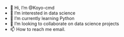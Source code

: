 - 👋 Hi, I’m @Koyo-cmd
- 👀 I’m interested in data science
- 🌱 I’m currently learning Python
- 💞️ I’m looking to collaborate on data science projects
- 📫 How to reach me email.

<!---
Koyo-cmd/Koyo-cmd is a ✨ special ✨ repository because its `README.md` (this file) appears on your GitHub profile.
You can click the Preview link to take a look at your changes.
--->
